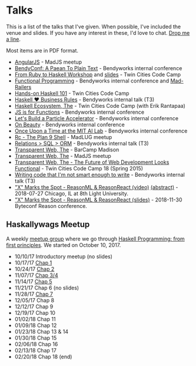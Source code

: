 # Talks

This is a list of the talks that I've given. When possible, I've
included the venue and slides. If you have any interest in these, I'd
love to chat. [Drop me a line](/contact.html).

Most items are in PDF format.

- [AngularJS](/talks/angularjs.pdf) - MadJS meetup
- [BendyConf: A Paean To Plain Text](http://bendyworks.com/bendyconf-a-paean-to-plain-text/) - Bendyworks internal conference
- [From Ruby to Haskell Workshop](https://www.fpcomplete.com/user/twopoint718/from-ruby-to-haskell-workshop)
  and [slides](/talks/ruby_to_haskell.pdf) - Twin Cities Code Camp
- [Functional Programming](/talks/functional_programming.pdf) - Bendyworks internal conference
  and [Mad-Railers](http://www.meetup.com/Mad-Railers/events/155553262/)
- [Hands-on Haskell 101](/talks/hands_on_haskell_101.pdf) - Twin Cities Code Camp
- [Haskell ♥ Business Rules](/talks/haskell_hearts_business_rules.pdf) - Bendyworks internal talk (T3)
- [Haskell Ecosystem, The](/talks/the_haskell_ecosystem.pdf) - Twin Cities Code Camp (with Erik Rantapaa)
- [JS is for Functions](/talks/js_is_for_functions.pdf) - Bendyworks internal conference
- [Let's Build a Particle Accelerator](/talks/accelerators.pdf) - Bendyworks internal conference
- [On Beauty](/talks/on_beauty.html) - Bendyworks internal conference
- [Once Upon a Time at the MIT AI Lab](/talks/once_upon_a_time_at_mit_ai_lab.pdf) - Bendyworks internal conference
- [Rc - The Plan 9 Shell](/talks/rc_shell.pdf) - MadLUG meetup
- [Relations > SQL > ORM](/talks/relations.pdf) - Bendyworks internal talk (T3)
- [Transparent Web, The](/talks/transparent_web_barcamp.pdf) - BarCamp Madison
- [Transparent Web, The](/talks/transparent_web_madjs.pdf) - MadJS meetup
- [Transparent Web, The - The Future of Web Development Looks
  Functional](/talks/tccc_spring_2015.pdf) - Twin Cities Code Camp 18 (Spring 2015)
- [Writing code that I'm not smart enough to write](/talks/not_smart_enough_to_write.pdf) - Bendyworks internal talk (T3)
- ["X" Marks the Spot - ReasonML & ReasonReact (video)](https://zoom.us/recording/share/ettdp8Vtr9PddK87QtIoxwLbOfppbZFTAi3gkEr6O8ewIumekTziMw)
  [(abstract)](https://www.meetup.com/8th-light-university/events/252704494) - 2018-07-27 Chicago, IL at 8th Light University.
- ["X" Marks the Spot - ReasonML & ReasonReact (slides)](/talks/x_marks_the_spot.pdf) - 2018-11-30 Byteconf Reason conference.

## Haskallywags Meetup

A weekly [meetup group](https://www.meetup.com/Haskallywags/) where we go through [Haskell Programming: from first principles](http://haskellbook.com).
We started on October 10, 2017.

- 10/10/17 Introductory meetup (no slides)
- 10/17/17 [Chap 1](/talks/01_introductions.pdf)
- 10/24/17 [Chap 2](/talks/02_all_you_need_is_lambda.pdf)
- 11/07/17 [Chap 3/4](/talks/03_04_strings_basic_datatypes.pdf)
- 11/14/17 [Chap 5](/talks/05_types.pdf)
- 11/21/17 Chap 6 (no slides)
- 11/28/17 [Chap 7](/talks/07_more_functional_patterns.pdf)
- 12/05/17 Chap 8
- 12/12/17 Chap 9
- 12/19/17 Chap 10
- 01/02/18 Chap 11
- 01/09/18 Chap 12
- 01/23/18 Chap 13 & 14
- 01/30/18 Chap 15
- 02/06/18 Chap 16
- 02/13/18 Chap 17
- 02/20/18 Chap 18 (end)
